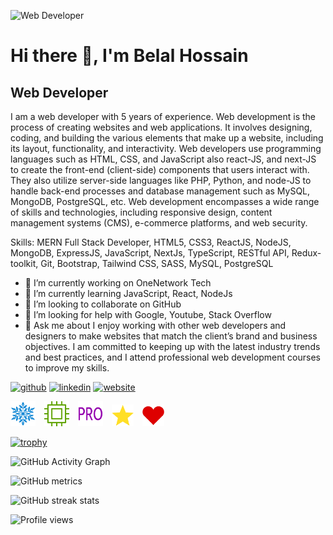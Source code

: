 ![Web Developer](https://media.licdn.com/dms/image/D4D16AQErzbuTh8JIWQ/profile-displaybackgroundimage-shrink_350_1400/0/1688657131794?e=1694044800&v=beta&t=1yi7lmMMG0nwedCjjmvEwrj-3pHD_YK7o7KKJ_oo4ec) 

# Hi there 👋, I'm Belal Hossain
## Web Developer

I am a web developer with 5 years of experience. Web development is the process of creating websites and web applications. It involves designing, coding, and building the various elements that make up a website, including its layout, functionality, and interactivity. Web developers use programming languages such as HTML, CSS, and JavaScript also react-JS, and next-JS to create the front-end (client-side) components that users interact with. They also utilize server-side languages like PHP, Python, and node-JS to handle back-end processes and database management such as MySQL, MongoDB, PostgreSQL, etc. Web development encompasses a wide range of skills and technologies, including responsive design, content management systems (CMS), e-commerce platforms, and web security. 

Skills: MERN Full Stack Developer, HTML5, CSS3, ReactJS, NodeJS, MongoDB, ExpressJS, JavaScript, NextJs, TypeScript, RESTful API, Redux-toolkit, Git, Bootstrap, Tailwind CSS, SASS, MySQL, PostgreSQL

- 🔭 I’m currently working on OneNetwork Tech 
- 🌱 I’m currently learning JavaScript, React, NodeJs 
- 👯 I’m looking to collaborate on GitHub 
- 🤔 I’m looking for help with Google, Youtube, Stack Overflow 
- 💬 Ask me about I enjoy working with other web developers and designers to make websites that match the client’s brand and business objectives. I am committed to keeping up with the latest industry trends and best practices, and I attend professional web development courses to improve my skills. 


[<img src='https://cdn.jsdelivr.net/npm/simple-icons@3.0.1/icons/github.svg' alt='github' height='40'>](https://github.com/https://github.com/belal87)  [<img src='https://cdn.jsdelivr.net/npm/simple-icons@3.0.1/icons/linkedin.svg' alt='linkedin' height='40'>](https://www.linkedin.com/in/https://www.linkedin.com/in/belal-hossain-015928194//)  [<img src='https://cdn.jsdelivr.net/npm/simple-icons@3.0.1/icons/icloud.svg' alt='website' height='40'>](https://practical-tereshkova-aa228f.netlify.app/)  

<a href='https://archiveprogram.github.com/'><img src='https://raw.githubusercontent.com/acervenky/animated-github-badges/master/assets/acbadge.gif' width='40' height='40'></a> <a href='https://docs.github.com/en/developers'><img src='https://raw.githubusercontent.com/acervenky/animated-github-badges/master/assets/devbadge.gif' width='40' height='40'></a> <a href='https://github.com/pricing'><img src='https://raw.githubusercontent.com/acervenky/animated-github-badges/master/assets/pro.gif' width='40' height='40'></a> <a href='https://stars.github.com/'><img src='https://raw.githubusercontent.com/acervenky/animated-github-badges/master/assets/starbadge.gif' width='35' height='35'></a> <a href='https://docs.github.com/en/github/supporting-the-open-source-community-with-github-sponsors'><img src='https://raw.githubusercontent.com/acervenky/animated-github-badges/master/assets/sponsorbadge.gif' width='35' height='35'></a> 

[![trophy](https://github-profile-trophy.vercel.app/?username=https://github.com/belal87)](https://github.com/ryo-ma/github-profile-trophy)

 

![GitHub Activity Graph](https://activity-graph.herokuapp.com/graph?username=https://github.com/belal87)  

![GitHub metrics](https://metrics.lecoq.io/https://github.com/belal87)  

![GitHub streak stats](https://streak-stats.demolab.com/?user=https://github.com/belal87)  

![Profile views](https://gpvc.arturio.dev/https://github.com/belal87)  
